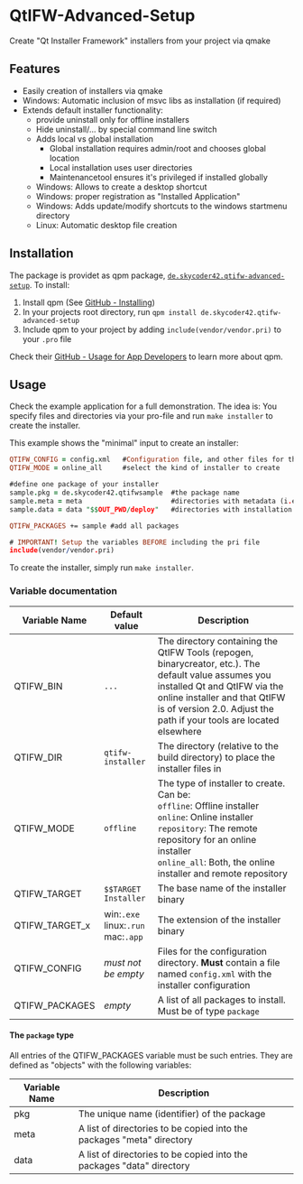 # QtIFW-Advanced-Setup
Create "Qt Installer Framework" installers from your project via qmake

## Features
- Easily creation of installers via qmake
- Windows: Automatic inclusion of msvc libs as installation (if required)
- Extends default installer functionality:
	- provide uninstall only for offline installers
	- Hide uninstall/... by special command line switch
	- Adds local vs global installation
		- Global installation requires admin/root and chooses global location
		- Local installation uses user directories
		- Maintenancetool ensures it's privileged if installed globally
	- Windows: Allows to create a desktop shortcut
	- Windows: proper registration as "Installed Application"
	- Windows: Adds update/modify shortcuts to the windows startmenu directory
	- Linux: Automatic desktop file creation

## Installation
The package is providet as qpm package, [`de.skycoder42.qtifw-advanced-setup`](https://www.qpm.io/packages/de.skycoder42.qtifw-advanced-setup/index.html). To install:

1. Install qpm (See [GitHub - Installing](https://github.com/Cutehacks/qpm/blob/master/README.md#installing))
2. In your projects root directory, run `qpm install de.skycoder42.qtifw-advanced-setup`
3. Include qpm to your project by adding `include(vendor/vendor.pri)` to your `.pro` file

Check their [GitHub - Usage for App Developers](https://github.com/Cutehacks/qpm/blob/master/README.md#usage-for-app-developers) to learn more about qpm.

## Usage
Check the example application for a full demonstration. The idea is: You specify files and directories via your pro-file and run `make installer` to create the installer.

This example shows the "minimal" input to create an installer:
```.pro
QTIFW_CONFIG = config.xml	#Configuration file, and other files for the config dir
QTIFW_MODE = online_all		#select the kind of installer to create

#define one package of your installer
sample.pkg = de.skycoder42.qtifwsample	#the package name
sample.meta = meta 						#directories with metadata (i.e. the "meta" directory of the package)
sample.data = data "$$OUT_PWD/deploy"	#directories with installation data (i.e. the "data" directory of the package)

QTIFW_PACKAGES += sample #add all packages

# IMPORTANT! Setup the variables BEFORE including the pri file
include(vendor/vendor.pri)
```

To create the installer, simply run `make installer`.

### Variable documentation
 Variable Name	| Default value 						| Description
----------------|---------------------------------------|-------------
 QTIFW_BIN		| `...`									| The directory containing the QtIFW Tools (repogen, binarycreator, etc.). The default value assumes you installed Qt and QtIFW via the online installer and that QtIFW is of version 2.0. Adjust the path if your tools are located elsewhere
 QTIFW_DIR		| `qtifw-installer`						| The directory (relative to the build directory) to place the installer files in
 QTIFW_MODE		| `offline`								| The type of installer to create. Can be:<br>`offline`: Offline installer<br>`online`: Online installer<br>`repository`: The remote repository for an online installer<br>`online_all`: Both, the online installer and remote repository
 QTIFW_TARGET	| `$$TARGET Installer`					| The base name of the installer binary
 QTIFW_TARGET_x	| win:`.exe`<br>linux:`.run`<br>mac:`.app`	| The extension of the installer binary
 QTIFW_CONFIG	| _must not be empty_					| Files for the configuration directory. **Must** contain a file named `config.xml` with the installer configuration
 QTIFW_PACKAGES	| _empty_								| A list of all packages to install. Must be of type `package`
 
 #### The `package` type
 All entries of the QTIFW_PACKAGES variable must be such entries. They are defined as "objects" with the following variables:
 
 Variable Name	| Description
----------------|-------------
 pkg			| The unique name (identifier) of the package
 meta			| A list of directories to be copied into the packages "meta" directory
 data			| A list of directories to be copied into the packages "data" directory